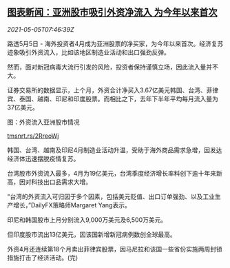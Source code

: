 <!--1620201662000-->
[图表新闻：亚洲股市吸引外资净流入 为今年以来首次](https://cn.reuters.com/article/graphics-asia-stock-inflow-0505-wedn-idCNKBS2CM0KO)
------

<div><i>2021-05-05T07:46:39Z</i></div><p>路透5月5日 - 海外投资者4月成为亚洲股票的净买家，为今年以来首次。经济复苏迹象吸引外资流入，比如该地区制造业活动和出口强劲反弹。</p><p>然而，面对新冠病毒大流行引发的风险，投资者保持谨慎立场，因此流入量并不大。</p><p>证券交易所的数据显示，上个月，外资合计净买入3.67亿美元韩国、台湾、菲律宾、泰国、越南、印尼和印度股票。而相比之下，去年下半年平均每月流入量为37亿美元。</p><p>图：外资流入亚洲股市情况</p><p><a href="https://tmsnrt.rs/2RreoWj">tmsnrt.rs/2RreoWj</a></p><p>韩国、台湾、越南及印尼4月制造业活动升温，受助于海外商品需求急增，因发达经济体迅速摆脱疫情复苏。</p><p>台湾股市外资流入最多，4月为19亿美元，台湾季度经济增长率料创下逾十年来新高，因对科技出口品需求大增。</p><p>“台湾的外资流入可归因于多个因素，包括美元贬值、出口订单强劲、以及工业生产增长，”DailyFX策略师Margaret Yang表示。</p><p>印尼和韩国股市上月分别流入9,000万美元及6,500万美元。</p><p>但印度股市流出13亿美元，因该国新增新冠病例数创全球最高。</p><p>外资4月还连续第18个月卖出菲律宾股票，因马尼拉和该国一些省份实施两周封锁措施打击了经济活动。(完)</p>
